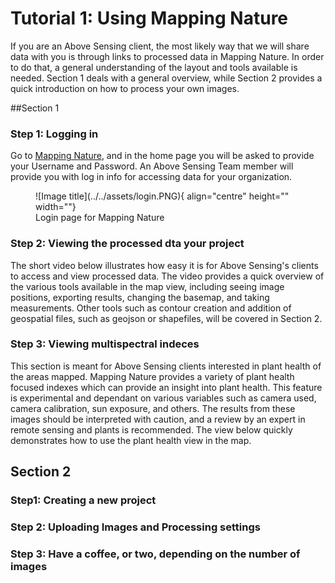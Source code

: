 # Tutorial 1: Using Mapping Nature

If you are an Above Sensing client, the most likely way that we will share data with you is through links
to processed data in Mapping Nature. In order to do that, a general understanding of the layout and tools available is needed. Section 1 
deals with a general overview, while Section 2 provides a quick introduction on how to process your own images.

##Section 1
### Step 1: Logging in

Go to [Mapping Nature](https://mappingnature.ca), and in the home page you will be asked to provide your Username and Password. 
An Above Sensing Team member will provide you with log in info for accessing data for your organization. 

<figure markdown>
  ![Image title](../../assets/login.PNG){ align="centre" height="" width=""}
  <figcaption>Login page for Mapping Nature</figcaption>
</figure>

### Step 2: Viewing the processed dta your project
The short video below illustrates how easy it is for Above Sensing's clients to access and view processed data. The video
provides a quick overview of the various tools available in the map view, including seeing image positions, exporting results,
changing the basemap, and taking measurements. Other tools such as contour creation and addition of geospatial files, such as geojson or shapefiles, 
will be covered in Section 2.




### Step 3: Viewing multispectral indeces
This section is meant for Above Sensing clients interested in plant health of the areas mapped. Mapping Nature provides 
a variety of plant health focused indexes which can provide an insight into plant health. This feature is experimental and 
dependant on various variables such as camera used, camera calibration, sun exposure, and others. The results from these 
images should be interpreted with caution, and a review by an expert in remote sensing and plants is recommended. The view below
quickly demonstrates how to use the plant health view in the map.

## Section 2

### Step1: Creating a new project

### Step 2: Uploading Images and Processing settings

### Step 3: Have a coffee, or two, depending on the number of images
